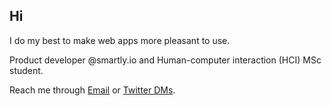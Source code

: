 
## Hi 

I do my best to make web apps more pleasant to use.


Product developer @smartly.io and Human-computer interaction (HCI) MSc student.


Reach me through [Email](mailto:joel.nhn@gmail.com) or [Twitter DMs](https://twitter.com/messages/compose?recipient_id=1075660159882616832).




